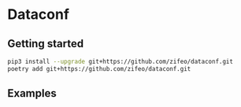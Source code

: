 # Dataconf

## Getting started

```bash
pip3 install --upgrade git+https://github.com/zifeo/dataconf.git
poetry add git+https://github.com/zifeo/dataconf.git
```

## Examples


